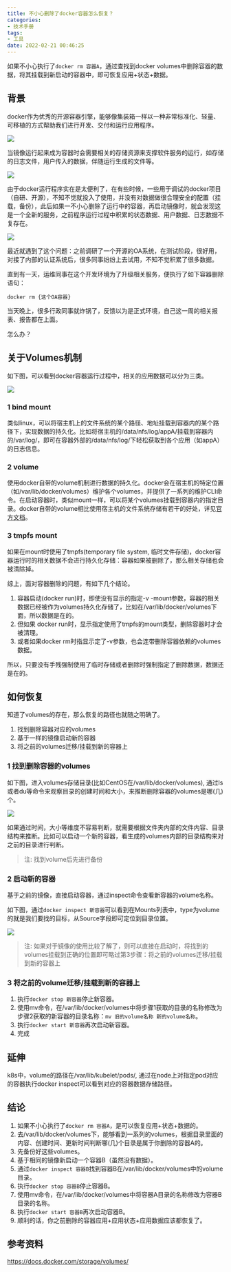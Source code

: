 ```yaml
---
title: 不小心删除了docker容器怎么恢复？
categories:
- 技术手册
tags:
- 工具
date: 2022-02-21 00:46:25
---
```


如果不小心执行了```docker rm 容器A```，通过查找到docker volumes中删除容器的数据，将其挂载到新启动的容器中，即可恢复应用+状态+数据。
    
## 背景

docker作为优秀的开源容器引擎，能够像集装箱一样以一种非常标准化、轻量、可移植的方式帮助我们进行开发、交付和运行应用程序。

![](https://nginx.mostintelligentape.com/blogimg/202202/Docker/architecture.png)

当镜像运行起来成为容器时会需要相关的存储资源来支撑软件服务的运行，如存储的日志文件，用户传入的数据，伴随运行生成的文件等。

![](https://nginx.mostintelligentape.com/blogimg/202202/Docker/image_container.png)

由于docker运行程序实在是太便利了，在有些时候，一些用于调试的docker项目（自研、开源），不知不觉就投入了使用，并没有对数据做很合理安全的配置（挂载，备份），此后如果一不小心删除了运行中的容器，再启动镜像时，就会发现这是一个全新的服务，之前程序运行过程中积累的状态数据、用户数据、日志数据不复存在。

![](https://nginx.mostintelligentape.com/blogimg/202202/Docker/docker-file.jpeg)

最近就遇到了这个问题：之前调研了一个开源的OA系统，在测试阶段，很好用，对接了内部的认证系统后，很多同事纷纷上去试用，不知不觉积累了很多数据。

直到有一天，运维同事在这个开发环境为了升级相关服务，便执行了如下容器删除语句：

```
docker rm {这个OA容器}
```

当天晚上，很多行政同事就炸锅了，反馈以为是正式环境，自己这一周的相关报表、报告都在上面。

怎么办？

## 关于Volumes机制

如下图，可以看到docker容器运行过程中，相关的应用数据可以分为三类。

![](https://nginx.mostintelligentape.com/blogimg/202202/Docker/types-of-mounts-volume.png)

### 1 bind mount

类似linux，可以将宿主机上的文件系统的某个路径、地址挂载到容器内的某个路径下，实现数据的持久化。比如将宿主机的/data/nfs/log/appA/挂载到容器内的/var/log/，即可在容器外部的/data/nfs/log/下轻松获取到各个应用（如appA）的日志信息。

### 2 volume

使用docker自带的volume机制进行数据的持久化。docker会在宿主机的特定位置（如/var/lib/docker/volumes）维护各个volumes，并提供了一系列的维护CLI命令。在启动容器时，类似mount一样，可以将某个volumes挂载到容器内的指定目录。docker自带的volume相比使用宿主机的文件系统存储有若干的好处，详见[官方文档](https://docs.docker.com/storage/volumes/)。

### 3 tmpfs mount

如果在mount时使用了tmpfs(temporary file system, 临时文件存储)，docker容器运行时的相关数据不会进行持久化存储：容器如果被删除了，那么相关存储也会被清除掉。

综上，面对容器删除的问题，有如下几个结论。

1. 容器启动(docker run)时，即使没有显示的指定-v -mount参数，容器的相关数据已经被作为volumes持久化存储了，比如在/var/lib/docker/volumes下面，所以数据是在的。
2. 但如果 docker run时，显示指定使用了tmpfs的mount类型，删除容器时才会被清理。
3. 或者如果docker rm时指显示定了-v参数，也会连带删除容器依赖的volumes数据。

所以，只要没有手残强制使用了临时存储或者删除时强制指定了删除数据，数据还是在的。

## 如何恢复

知道了volumes的存在，那么恢复的路径也就随之明确了。

1. 找到删除容器对应的volumes
2. 基于一样的镜像启动新的容器
3. 将之前的volumes迁移/挂载到新的容器上

### 1 找到删除容器的volumes

如下图，进入volumes存储目录(比如CentOS在/var/lib/docker/volumes), 通过ls或者du等命令来观察目录的创建时间和大小，来推断删除容器的volumes是哪(几)个。

![](https://nginx.mostintelligentape.com/blogimg/202202/Docker/volumns.png)

如果通过时间，大小等维度不容易判断，就需要根据文件夹内部的文件内容、目录结构来推断。比如可以启动一个新的容器，看生成的volumes内部的目录结构来对之前的目录进行判断。

> 注: 找到volume后先进行备份

### 2 启动新的容器

基于之前的镜像，直接启动容器，通过inspect命令查看新容器的volume名称。

如下图，通过```docker inspect 新容器```可以看到在Mounts列表中，type为volume的就是我们要找的目标，从Source字段即可定位到目录位置。

![](https://nginx.mostintelligentape.com/blogimg/202202/Docker/inspect.jpg)

> 注: 如果对于镜像的使用比较了解了，则可以直接在启动时，将找到的volumes挂载到正确的位置即可略过第3步骤：将之前的volumes迁移/挂载到新的容器上

### 3 将之前的volume迁移/挂载到新的容器上

1. 执行```docker stop 新容器```停止新容器。
2. 使用mv命令，在/var/lib/docker/volumes中将步骤1获取的目录的名称修改为步骤2获取的新容器的目录名称：```mv 旧的volume名称 新的volume名称```。
3. 执行```docker start 新容器```再次启动新容器。
4. 完成

## 延伸

k8s中，volume的路径在/var/lib/kubelet/pods/, 通过在node上对指定pod对应的容器执行docker inspect可以看到对应的容器数据存储路径。

## 结论

1. 如果不小心执行了```docker rm 容器A```，是可以恢复应用+状态+数据的。
2. 去/var/lib/docker/volumes下，能够看到一系列的volumes，根据目录里面的内容、创建时间、更新时间判断哪(几)个目录是属于你删除的容器A的。
3. 先备份好这些volumes。
4. 基于相同的镜像新启动一个容器B（虽然没有数据）。
5. 通过```docker inspect 容器B```找到容器B在/var/lib/docker/volumes中的volume目录。
6. 执行```docker stop 容器B```停止容器B。
7. 使用mv命令，在/var/lib/docker/volumes中将容器A目录的名称修改为容器B目录的名称。
8. 执行```docker start 容器B```再次启动容器B。
9. 顺利的话，你之前删除的容器应用+应用状态+应用数据应该都恢复了。

## 参考资料

https://docs.docker.com/storage/volumes/